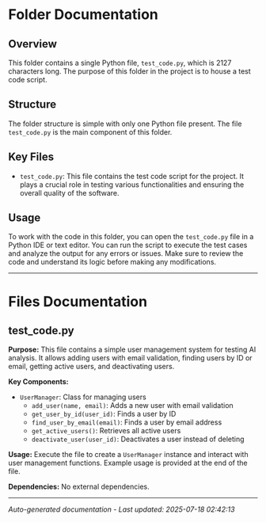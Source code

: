 # Folder Documentation

## Overview
This folder contains a single Python file, `test_code.py`, which is 2127 characters long. The purpose of this folder in the project is to house a test code script.

## Structure
The folder structure is simple with only one Python file present. The file `test_code.py` is the main component of this folder.

## Key Files
- `test_code.py`: This file contains the test code script for the project. It plays a crucial role in testing various functionalities and ensuring the overall quality of the software.

## Usage
To work with the code in this folder, you can open the `test_code.py` file in a Python IDE or text editor. You can run the script to execute the test cases and analyze the output for any errors or issues. Make sure to review the code and understand its logic before making any modifications.

---

# Files Documentation

## test_code.py

**Purpose:** This file contains a simple user management system for testing AI analysis. It allows adding users with email validation, finding users by ID or email, getting active users, and deactivating users.

**Key Components:**
- `UserManager`: Class for managing users
  - `add_user(name, email)`: Adds a new user with email validation
  - `get_user_by_id(user_id)`: Finds a user by ID
  - `find_user_by_email(email)`: Finds a user by email address
  - `get_active_users()`: Retrieves all active users
  - `deactivate_user(user_id)`: Deactivates a user instead of deleting

**Usage:** Execute the file to create a `UserManager` instance and interact with user management functions. Example usage is provided at the end of the file.

**Dependencies:** No external dependencies.

---
*Auto-generated documentation - Last updated: 2025-07-18 02:42:13*
